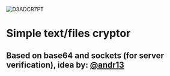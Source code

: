 ![D3ADCR7PT](https://github.com/purpl3-yt/DeadCrypt/assets/80628386/5995638c-7854-4755-aab8-4db386f9a64f)

# Simple text/files cryptor
## Based on base64 and sockets (for server verification), idea by: [@andr13](https://github.com/andr13)
